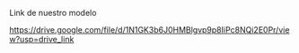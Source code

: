 Link de nuestro modelo

https://drive.google.com/file/d/1N1GK3b6J0HMBlgvp9p8IiPc8NQi2E0Pr/view?usp=drive_link
